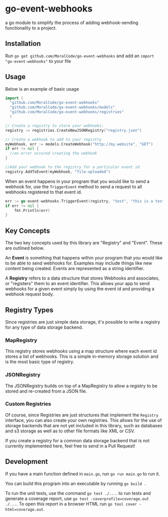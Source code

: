 # go-event-webhooks

a go module to simplify the process of adding webhook-sending functionality to a project.


## Installation
Run `go get github.com/MoralCode/go-event-webhooks` and add an `import "go-event-webhooks"` to your file

## Usage

Below is an example of basic usage

```go
import (
  "github.com/MoralCode/go-event-webhooks"
  "github.com/MoralCode/go-event-webhooks/models"
  "github.com/MoralCode/go-event-webhooks/registries"
  )

// Create a registry to store your webhooks:
registry := registries.CreateNewJSONRegistry("registry.json")

// Create a webhook to add to your registry
myWebhook, err := models.CreateWebhook("http://my.website", "GET")
if err != nil {
  //an error occured creating the webhook
}

//Add your webhook to the registry for a particular event id
registry.AddToEvent(myWebhook, "file-uploaded")

```

When an event happens in your program that you would like to send a webhook for, use the `TriggerEvent` method to send a request to all webhooks registered to that event id.
```go
err := go-event-webhooks.TriggerEvent(registry, "test", "this is a test")
if err != nil {
    fmt.Println(err)
}
```

## Key Concepts

The two key concepts used by this library are "Registry" and "Event". These are outlined below.

An **Event** is something that happens within your program that you would like to be able to send webhooks for. Examples may include things like new content being created. Events are represented as a string identifier.

A **Registry** refers to a data structure that stores Webhooks and associates, or "registers" them to an event identifier. This allows your app to send webhooks for a given event simply by using the event id and providing a webhook request body.

## Registry Types
Since registries are just simple data storage, it's possible to write a registry for any type of data storage backend.

### MapRegistry
This registry stores webhooks using a map structure where each event id stores a list of webhooks. This is a simple in-memory storage solution and is the most basic type of registry.

### JSONRegistry
The JSONRegistry builds on top of a MapRegistry to allow a registry to be stored and re-created from a JSON file.

### Custom Registries
Of course, since Registries are just structures that implement the `Registry` interface, you can also create your own registries. This allows for the use of storage backends that are not yet included in this library, such as databases and s3 storage as well as to other file formats like XML or CSV. 

If you create a registry for a common data storage backend that is not currently implemented here, feel free to send in a Pull Request!

## Development

If you have a main function defined in `main.go`, run `go run main.go` to run it.

You can build this program into an executable by running `go build .`

To run the unit tests, use the command `go test ./...`. to run tests and generate a coverage report, use `go test -coverprofile=coverage.out ./...`. To open this report in a browser HTML run `go tool cover -html=coverage.out`.
